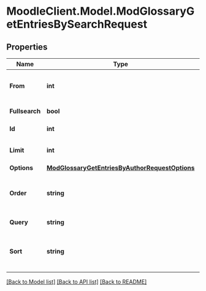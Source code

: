 # MoodleClient.Model.ModGlossaryGetEntriesBySearchRequest

## Properties

Name | Type | Description | Notes
------------ | ------------- | ------------- | -------------
**From** | **int** | Start returning records from here | [optional] [default to 0]
**Fullsearch** | **bool** | The query | [optional] [default to 1]
**Id** | **int** | Glossary entry ID | 
**Limit** | **int** | Number of records to return | [optional] [default to 20]
**Options** | [**ModGlossaryGetEntriesByAuthorRequestOptions**](ModGlossaryGetEntriesByAuthorRequestOptions.md) |  | [optional] 
**Order** | **string** | Order by: &#39;CONCEPT&#39;, &#39;CREATION&#39; or &#39;UPDATE&#39; | [optional] [default to "CONCEPT"]
**Query** | **string** | The query string | [default to "null"]
**Sort** | **string** | The direction of the order: &#39;ASC&#39; or &#39;DESC&#39; | [optional] [default to "ASC"]

[[Back to Model list]](../README.md#documentation-for-models) [[Back to API list]](../README.md#documentation-for-api-endpoints) [[Back to README]](../README.md)

